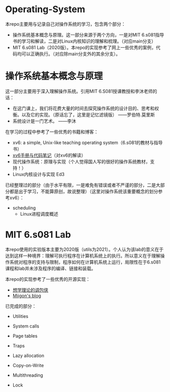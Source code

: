 # Operating-System
本repo主要用与记录自己对操作系统的学习，包含两个部分：

- 操作系统基本概念与原理。这一部分来源于两个方向，一是对MIT 6.s081指导书的学习和解读，二是对Linux内核知识的理解和梳理。（对应main分支）
- MIT 6.s081 Lab（2020版）。本repo的实现参考了网上一些优秀的案例，代码均可以正确执行。（对应除main分支外的其余分支）。



# 操作系统基本概念与原理

这一部分主要用于深入理解操作系统。引用MIT 6.S081授课教授和李沐老师的话：

- 在这门课上，我们将花费大量的时间去探究操作系统的设计目的、思考和权衡。以及它的实现。（原话忘了，这里是记忆滤镜版）                                                                                                                      ——罗伯特.莫里斯
- 系统设计是一门艺术。                                                                                                                 ——李沐

在学习的过程中参考了一些优秀的书籍和博客：

- xv6: a simple, Unix-like teaching operating system（6.s081的教材与指导书）
- [xv6手册与代码笔记](https://www.zhihu.com/column/c_1345025252318007298)（对xv6的解读）
- 现代操作系统：原理与实现（个人觉得国人写的很好的操作系统教材，支持！）
- Linux内核设计与实现 Ed3

已经整理过的部分（由于水平有限，一是难免有错误或者不严谨的部分，二是大部分都是出于学习，不能算原创，故说整理）（这里对操作系统该重要概念的划分参考xv6）：

- scheduling
  - Linux进程调度概述

# MIT 6.s081 Lab

本repo使用的实验版本主要为2020版（utils为2021）。个人认为该lab的意义在于达到这样一种境界：理解可执行程序在计算机系统上的执行。所以意义在于理解操作系统对程序的支持与限制，程序如何在计算机系统上运行，局限性在于6.s081课程和lab并未涉及程序的编译、链接和装载。

本repo的实现参考了一些优秀的开源实现：

- [想学理论的调包侠](https://www.zhihu.com/people/kunkun.jyk)
- [Miigon's blog](https://blog.miigon.net/categories/mit6-s081/)

已完成的部分：

- Utilities

- System calls

- Page tables

- Traps

- Lazy allocation

- Copy-on-Write

- Multithreading

- Lock

  ​